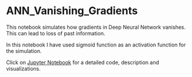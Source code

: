 # ANN_Vanishing_Gradients
This notebook simulates how gradients in Deep Neural Network vanishes. This can lead to loss of past information.

In this notebook I have used sigmoid function as an activation function for the simulation.

Click on [Jupyter Notebook](https://github.com/aprasad13/ANN_Vanishing_Gradients/blob/master/Vanishing_Gradients.ipynb) for a detailed code, description and visualizations.

